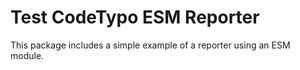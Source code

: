 # Test CodeTypo ESM Reporter

This package includes a simple example of a reporter using an ESM module.
